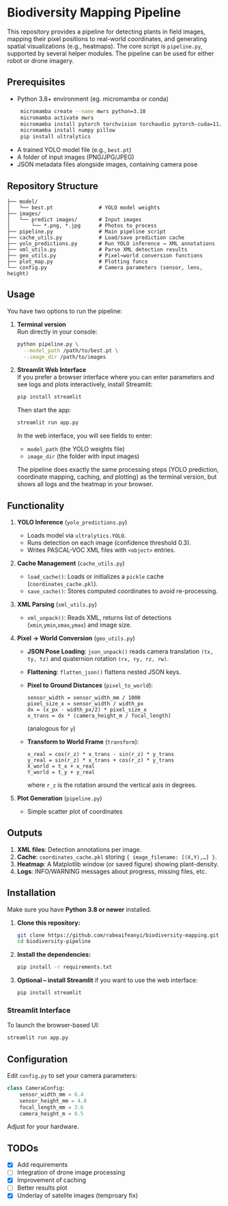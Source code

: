 # Biodiversity Mapping Pipeline

This repository provides a pipeline for detecting plants in field images, mapping their pixel positions to real-world coordinates, and generating spatial visualizations (e.g., heatmaps). The core script is `pipeline.py`, supported by several helper modules. The pipeline can be used for either robot or drone imagery.

## Prerequisites

- Python 3.8+ environment (eg. micromamba or conda)
  ```bash
   micromamba create --name mwrs python=3.10
   micromamba activate mwrs
   micromamba install pytorch torchvision torchaudio pytorch-cuda=11.7 -c pytorch -c nvidia  
   micromamba install numpy pillow   
   pip install ultralytics      
  ```
- A trained YOLO model file (e.g., `best.pt`)
- A folder of input images (PNG/JPG/JPEG)
- JSON metadata files alongside images, containing camera pose

## Repository Structure

```
├── model/
│   └── best.pt               # YOLO model weights
├── images/
│   └── predict images/       # Input images
│       └── *.png, *.jpg      # Photos to process
├── pipeline.py               # Main pipeline script
├── cache_utils.py            # Load/save prediction cache
├── yolo_predictions.py       # Run YOLO inference → XML annotations
├── xml_utils.py              # Parse XML detection results
├── geo_utils.py              # Pixel→world conversion functions
├── plot_map.py               # Plotting funcs
└── config.py                 # Camera parameters (sensor, lens, height)
```

## Usage

You have two options to run the pipeline:

1. **Terminal version**  
   Run directly in your console:
   ```bash
   python pipeline.py \
     --model_path /path/to/best.pt \
     --image_dir /path/to/images
   ```

2. **Streamlit Web Interface**  
   If you prefer a browser interface where you can enter parameters and see logs and plots interactively, install Streamlit:

   ```bash
   pip install streamlit
   ```

   Then start the app:

   ```bash
   streamlit run app.py
   ```

   In the web interface, you will see fields to enter:
   - `model_path` (the YOLO weights file)
   - `image_dir` (the folder with input images)

   The pipeline does exactly the same processing steps (YOLO prediction, coordinate mapping, caching, and plotting) as the terminal version, but shows all logs and the heatmap in your browser.

## Functionality

1. **YOLO Inference** (`yolo_predictions.py`)
   - Loads model via `ultralytics.YOLO`.
   - Runs detection on each image (confidence threshold 0.3).
   - Writes PASCAL-VOC XML files with `<object>` entries.

2. **Cache Management** (`cache_utils.py`)
   - `load_cache()`: Loads or initializes a `pickle` cache (`coordinates_cache.pkl`).
   - `save_cache()`: Stores computed coordinates to avoid re-processing.

3. **XML Parsing** (`xml_utils.py`)
   - `xml_unpack()`: Reads XML, returns list of detections (`xmin`,`ymin`,`xmax`,`ymax`) and image size.

4. **Pixel → World Conversion** (`geo_utils.py`)
   - **JSON Pose Loading**: `json_unpack()` reads camera translation `(tx, ty, tz)` and quaternion rotation `(rx, ry, rz, rw)`.
   - **Flattening**: `flatten_json()` flattens nested JSON keys.
   - **Pixel to Ground Distances** (`pixel_to_world`):

     ```
     sensor_width = sensor_width_mm / 1000
     pixel_size_x = sensor_width / width_px
     dx = (x_px - width_px/2) * pixel_size_x
     x_trans = dx * (camera_height_m / focal_length)
     ```

     (analogous for `y`)

   - **Transform to World Frame** (`transform`):

     ```
     x_real = cos(r_z) * x_trans - sin(r_z) * y_trans
     y_real = sin(r_z) * x_trans + cos(r_z) * y_trans
     X_world = t_x + x_real
     Y_world = t_y + y_real
     ```

     where `r_z` is the rotation around the vertical axis in degrees.

5. **Plot Generation** (`pipeline.py`)
   - Simple scatter plot of coordinates

## Outputs

1. **XML files**: Detection annotations per image.
2. **Cache**: `coordinates_cache.pkl` storing `{ image_filename: [(X,Y),…] }`.
3. **Heatmap**: A Matplotlib window (or saved figure) showing plant-density.
4. **Logs**: INFO/WARNING messages about progress, missing files, etc.

## Installation

Make sure you have **Python 3.8 or newer** installed.

1. **Clone this repository:**
   ```bash
   git clone https://github.com/rabeaifeanyi/biodiversity-mapping.git
   cd biodiversity-pipeline
   ```

2. **Install the dependencies:**
   ```bash
   pip install -r requirements.txt
   ```

3. **Optional – install Streamlit** if you want to use the web interface:
   ```bash
   pip install streamlit
   ```

### Streamlit Interface

To launch the browser-based UI:

```bash
streamlit run app.py
```

## Configuration

Edit `config.py` to set your camera parameters:

```python
class CameraConfig:
    sensor_width_mm = 6.4
    sensor_height_mm = 4.8
    focal_length_mm = 3.6
    camera_height_m = 0.5
```

Adjust for your hardware.

## TODOs

- [x] Add requirements
- [ ] Integration of drone image processing
- [x] Improvement of caching
- [ ] Better results plot
- [x] Underlay of satelite images (temproary fix)
